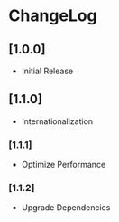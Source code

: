 # ChangeLog

## [1.0.0]

- Initial Release

## [1.1.0]

- Internationalization

### [1.1.1]

- Optimize Performance

### [1.1.2]

- Upgrade Dependencies
